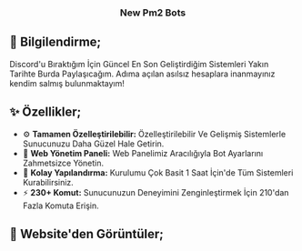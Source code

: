 <p align="center">
  <h3 align="center">New Pm2 Bots</h3>
</p>

## :tada: Bilgilendirme;

Discord'u Bıraktığım İçin Güncel En Son Geliştirdiğim Sistemleri Yakın Tarihte Burda Paylaşıcağım. Adıma açılan asılsız hesaplara inanmayınız kendim salmış bulunmaktayım!

## :sparkles: Özellikler;

- :gear: **Tamamen Özelleştirilebilir:** Özelleştirilebilir Ve Gelişmiş Sistemlerle Sunucunuzu Daha Güzel Hale Getirin.
- :star2: **Web Yönetim Paneli:** Web Panelimiz Aracılığıyla Bot Ayarlarını Zahmetsizce Yönetin.
- :pencil: **Kolay Yapılandırma:** Kurulumu Çok Basit 1 Saat İçin'de Tüm Sistemleri Kurabilirsiniz.
- :zap: **230+ Komut:** Sunucunuzun Deneyimini Zenginleştirmek İçin 210'dan Fazla Komuta Erişin.

## :safety_pin: Website'den Görüntüler;
